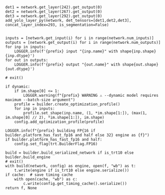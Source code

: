     det1 = network.get_layer(242).get_output(0)
    det2 = network.get_layer(267).get_output(0)
    det3 = network.get_layer(292).get_output(0)
    add_yolo_layer_py(network, det_tensors=[det1,det2,det3], concat_layer_index=293, is_segmentation=False)


    inputs = [network.get_input(i) for i in range(network.num_inputs)]
    outputs = [network.get_output(i) for i in range(network.num_outputs)]
    for inp in inputs:
        LOGGER.info(f'{prefix} input "{inp.name}" with shape{inp.shape} {inp.dtype}')
    for out in outputs:
        LOGGER.info(f'{prefix} output "{out.name}" with shape{out.shape} {out.dtype}')

    # exit()

    if dynamic:
        if im.shape[0] <= 1:
            LOGGER.warning(f"{prefix} WARNING ⚠️ --dynamic model requires maximum --batch-size argument")
        profile = builder.create_optimization_profile()
        for inp in inputs:
            profile.set_shape(inp.name, (1, *im.shape[1:]), (max(1, im.shape[0] // 2), *im.shape[1:]), im.shape)
        config.add_optimization_profile(profile)

    LOGGER.info(f"{prefix} building FP{16 if builder.platform_has_fast_fp16 and half else 32} engine as {f}")
    if builder.platform_has_fast_fp16 and half:
        config.set_flag(trt.BuilderFlag.FP16)

    build = builder.build_serialized_network if is_trt10 else builder.build_engine
    # exit()
    with build(network, config) as engine, open(f, "wb") as t:
        t.write(engine if is_trt10 else engine.serialize())
    if cache:  # save timing cache
        with open(cache, "wb") as c:
            c.write(config.get_timing_cache().serialize())
    return f, None
